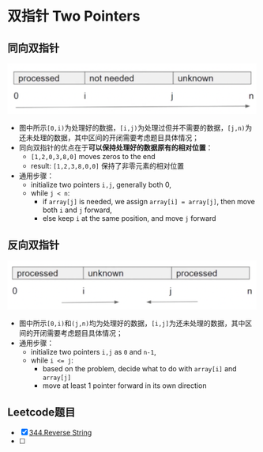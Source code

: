 # 双指针 Two Pointers

## 同向双指针
![image](https://github.com/Jinzhao-Yu/summary-leetcode/blob/0152dcbc06eb7eaa216a7b8fe77dc0417176beb7/%E5%8F%8C%E6%8C%87%E9%92%88/Figure/TwoPointers1.png)
- 图中所示`[0,i)`为处理好的数据，`[i,j)`为处理过但并不需要的数据，`[j,n)`为还未处理的数据，其中区间的开闭需要考虑题目具体情况；
- 同向双指针的优点在于**可以保持处理好的数据原有的相对位置**：
  - `[1,2,0,3,8,0]` moves zeros to the end
  - result: `[1,2,3,8,0,0]` 保持了非零元素的相对位置
- 通用步骤：
  - initialize two pointers `i,j`, generally both 0,
  - while `j < n`:
    - if `array[j]` is needed, we assign `array[i] = array[j]`, then move both `i` and `j` forward,
    - else keep `i` at the same position, and move `j` forward

## 反向双指针
![image](https://github.com/Jinzhao-Yu/summary-leetcode/blob/d2b0d5aba92bdd681d516ba397f5b8ed4c070774/%E5%8F%8C%E6%8C%87%E9%92%88/Figure/TwoPointers2.png)
- 图中所示`[0,i)`和`(j,n)`均为处理好的数据，`[i,j]`为还未处理的数据，其中区间的开闭需要考虑题目具体情况；
- 通用步骤：
  - initialize two pointers `i,j` as `0` and `n-1`,
  - while `i <= j`:
    - based on the problem, decide what to do with `array[i]` and `array[j]`
    - move at least 1 pointer forward in its own direction
 
## Leetcode题目
- [x] [344.Reverse String](https://leetcode.cn/problems/reverse-string/)
- [ ] 
